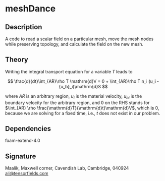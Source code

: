 # meshDance

## Description
A code to read a scalar field on a particular mesh, move the mesh nodes while preserving topology, and calculate the field on the new mesh.

## Theory
Writing the integral transport equation for a variable $T$ leads to

$$
\frac{d}{dt}\int_{AR}\rho T \mathrm{d}V = 0 + \int_{AR}\rho T n_i (u_i - {u_b}_i)\mathrm{d}S
$$

where $AR$ is an arbitrary region, $u_i$ is the material velocity, ${u_b}_i$ is the boundary velocity for the arbitrary region, and $0$ on the RHS stands for
$\int_{AR} \rho \frac{\mathrm{d}T}{\mathrm{d}t}\mathrm{d}V$, which is $0$, because we are solving for a fixed time, i.e., $t$ does not exist in our problem.

## Dependencies
foam-extend-4.0

## Signature
Maalik, Maxwell corner, Cavendish Lab, Cambridge, 040924  
ali@tensorfields.com
